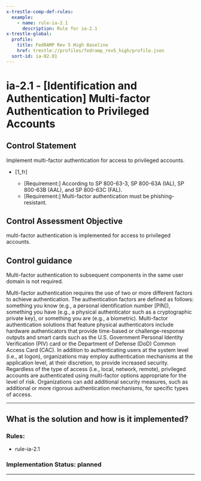 ```yaml
---
x-trestle-comp-def-rules:
  example:
    - name: rule-ia-2.1
      description: Rule for ia-2.1
x-trestle-global:
  profile:
    title: FedRAMP Rev 5 High Baseline
    href: trestle://profiles/fedramp_rev5_high/profile.json
  sort-id: ia-02.01
---
```


# ia-2.1 - \[Identification and Authentication\] Multi-factor Authentication to Privileged Accounts

## Control Statement

Implement multi-factor authentication for access to privileged accounts.

- \[1_fr\]

  - \[Requirement:\] According to SP 800-63-3, SP 800-63A (IAL), SP 800-63B (AAL), and SP 800-63C (FAL).
  - \[Requirement:\] Multi-factor authentication must be phishing-resistant.

## Control Assessment Objective

multi-factor authentication is implemented for access to privileged accounts.

## Control guidance

Multi-factor authentication to subsequent components in the same user domain is not required.

Multi-factor authentication requires the use of two or more different factors to achieve authentication. The authentication factors are defined as follows: something you know (e.g., a personal identification number [PIN]), something you have (e.g., a physical authenticator such as a cryptographic private key), or something you are (e.g., a biometric). Multi-factor authentication solutions that feature physical authenticators include hardware authenticators that provide time-based or challenge-response outputs and smart cards such as the U.S. Government Personal Identity Verification (PIV) card or the Department of Defense (DoD) Common Access Card (CAC). In addition to authenticating users at the system level (i.e., at logon), organizations may employ authentication mechanisms at the application level, at their discretion, to provide increased security. Regardless of the type of access (i.e., local, network, remote), privileged accounts are authenticated using multi-factor options appropriate for the level of risk. Organizations can add additional security measures, such as additional or more rigorous authentication mechanisms, for specific types of access.

______________________________________________________________________

## What is the solution and how is it implemented?

<!-- For implementation status enter one of: implemented, partial, planned, alternative, not-applicable -->

<!-- Note that the list of rules under ### Rules: is read-only and changes will not be captured after assembly to JSON -->

<!-- Add control implementation description here for control: ia-2.1 -->

### Rules:

  - rule-ia-2.1

### Implementation Status: planned

______________________________________________________________________
